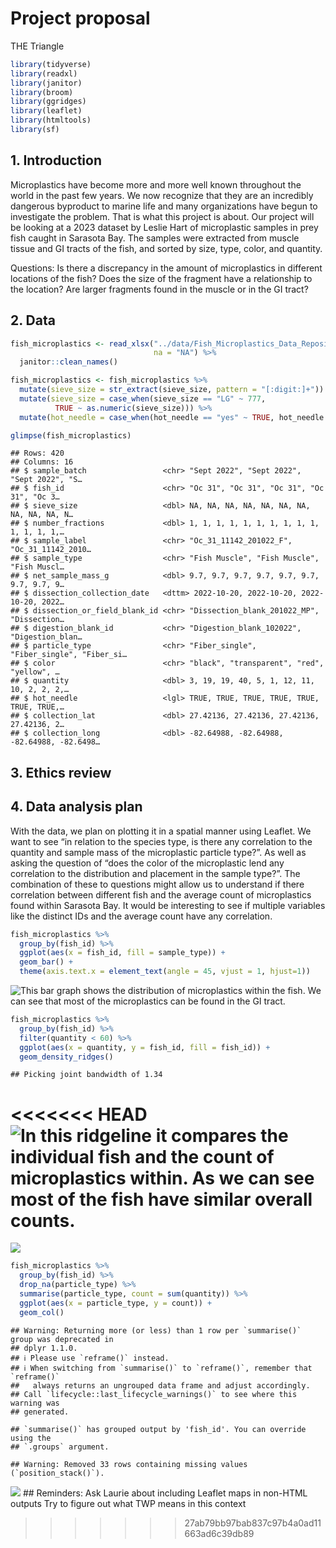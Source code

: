 Project proposal
================
THE Triangle

``` r
library(tidyverse)
library(readxl)
library(janitor)
library(broom)
library(ggridges)
library(leaflet)
library(htmltools)
library(sf)
```

## 1. Introduction

Microplastics have become more and more well known throughout the world
in the past few years. We now recognize that they are an incredibly
dangerous byproduct to marine life and many organizations have begun to
investigate the problem. That is what this project is about. Our project
will be looking at a 2023 dataset by Leslie Hart of microplastic samples
in prey fish caught in Sarasota Bay. The samples were extracted from
muscle tissue and GI tracts of the fish, and sorted by size, type,
color, and quantity.

Questions: Is there a discrepancy in the amount of microplastics in
different locations of the fish? Does the size of the fragment have a
relationship to the location? Are larger fragments found in the muscle
or in the GI tract?

## 2. Data

``` r
fish_microplastics <- read_xlsx("../data/Fish_Microplastics_Data_Repository.xlsx", 
                                na = "NA") %>%
  janitor::clean_names() 

fish_microplastics <- fish_microplastics %>%
  mutate(sieve_size = str_extract(sieve_size, pattern = "[:digit:]+")) %>%
  mutate(sieve_size = case_when(sieve_size == "LG" ~ 777,
          TRUE ~ as.numeric(sieve_size))) %>%
  mutate(hot_needle = case_when(hot_needle == "yes" ~ TRUE, hot_needle == "no" ~ FALSE))
```

``` r
glimpse(fish_microplastics)
```

    ## Rows: 420
    ## Columns: 16
    ## $ sample_batch                 <chr> "Sept 2022", "Sept 2022", "Sept 2022", "S…
    ## $ fish_id                      <chr> "Oc 31", "Oc 31", "Oc 31", "Oc 31", "Oc 3…
    ## $ sieve_size                   <dbl> NA, NA, NA, NA, NA, NA, NA, NA, NA, NA, N…
    ## $ number_fractions             <dbl> 1, 1, 1, 1, 1, 1, 1, 1, 1, 1, 1, 1, 1, 1,…
    ## $ sample_label                 <chr> "Oc_31_11142_201022_F", "Oc_31_11142_2010…
    ## $ sample_type                  <chr> "Fish Muscle", "Fish Muscle", "Fish Muscl…
    ## $ net_sample_mass_g            <dbl> 9.7, 9.7, 9.7, 9.7, 9.7, 9.7, 9.7, 9.7, 9…
    ## $ dissection_collection_date   <dttm> 2022-10-20, 2022-10-20, 2022-10-20, 2022…
    ## $ dissection_or_field_blank_id <chr> "Dissection_blank_201022_MP", "Dissection…
    ## $ digestion_blank_id           <chr> "Digestion_blank_102022", "Digestion_blan…
    ## $ particle_type                <chr> "Fiber_single", "Fiber_single", "Fiber_si…
    ## $ color                        <chr> "black", "transparent", "red", "yellow", …
    ## $ quantity                     <dbl> 3, 19, 19, 40, 5, 1, 12, 11, 10, 2, 2, 2,…
    ## $ hot_needle                   <lgl> TRUE, TRUE, TRUE, TRUE, TRUE, TRUE, TRUE,…
    ## $ collection_lat               <dbl> 27.42136, 27.42136, 27.42136, 27.42136, 2…
    ## $ collection_long              <dbl> -82.64988, -82.64988, -82.64988, -82.6498…

## 3. Ethics review

## 4. Data analysis plan

With the data, we plan on plotting it in a spatial manner using Leaflet.
We want to see “in relation to the species type, is there any
correlation to the quantity and sample mass of the microplastic particle
type?”. As well as asking the question of “does the color of the
microplastic lend any correlation to the distribution and placement in
the sample type?”. The combination of these to questions might allow us
to understand if there correlation between different fish and the
average count of microplastics found within Sarasota Bay. It would be
interesting to see if multiple variables like the distinct IDs and the
average count have any correlation.

``` r
fish_microplastics %>%
  group_by(fish_id) %>%
  ggplot(aes(x = fish_id, fill = sample_type)) +
  geom_bar() +
  theme(axis.text.x = element_text(angle = 45, vjust = 1, hjust=1))
```

<img src="proposal_files/figure-gfm/prelim-plot-gi-bar-1.png" alt="This bar graph shows the distribution of microplastics within the fish. We can see that most of the microplastics can be found in the GI tract."  />

``` r
fish_microplastics %>%
  group_by(fish_id) %>%
  filter(quantity < 60) %>%
  ggplot(aes(x = quantity, y = fish_id, fill = fish_id)) +
  geom_density_ridges()
```

    ## Picking joint bandwidth of 1.34

<<<<<<< HEAD
<img src="proposal_files/figure-gfm/prelim-plot-quant-density-1.png" alt="In this ridgeline it compares the individual fish and the count of microplastics within. As we can see most of the fish have similar overall counts."  />
=======
![](proposal_files/figure-gfm/prelim-plot-quant-density-1.png)<!-- -->

``` r
fish_microplastics %>%
  group_by(fish_id) %>%
  drop_na(particle_type) %>%
  summarise(particle_type, count = sum(quantity)) %>%
  ggplot(aes(x = particle_type, y = count)) +
  geom_col()
```

    ## Warning: Returning more (or less) than 1 row per `summarise()` group was deprecated in
    ## dplyr 1.1.0.
    ## ℹ Please use `reframe()` instead.
    ## ℹ When switching from `summarise()` to `reframe()`, remember that `reframe()`
    ##   always returns an ungrouped data frame and adjust accordingly.
    ## Call `lifecycle::last_lifecycle_warnings()` to see where this warning was
    ## generated.

    ## `summarise()` has grouped output by 'fish_id'. You can override using the
    ## `.groups` argument.

    ## Warning: Removed 33 rows containing missing values (`position_stack()`).

![](proposal_files/figure-gfm/prelim-plot-particle-type-1.png)<!-- -->
\## Reminders: Ask Laurie about including Leaflet maps in non-HTML
outputs Try to figure out what TWP means in this context
>>>>>>> 27ab79bb97bab837c97b4a0ad11663ad6c39db89
